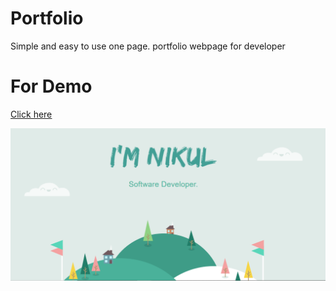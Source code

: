 # Portfolio

Simple and easy to use one page. portfolio webpage for developer

# For Demo

<a href="https://bit.ly/nirmalportfolio"   target="_blank" rel="noopener noreferrer"><u>Click here</u></a>

 <img src="https://github.com/NikulGoyani369/portfolio/blob/master/Screenshot_2.png?raw=true"  target="_blank" />
